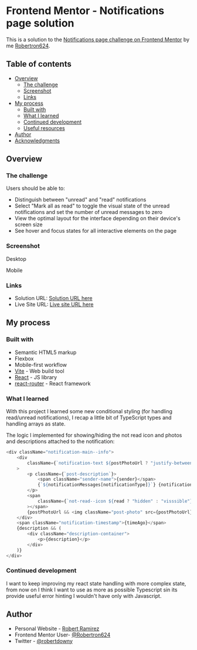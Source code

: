 # Frontend Mentor - Notifications page solution

This is a solution to the [Notifications page challenge on Frontend Mentor](https://www.frontendmentor.io/challenges/notifications-page-DqK5QAmKbC) by me [Robertron624](https://github.com/Robertron624).

## Table of contents

-   [Overview](#overview)
    -   [The challenge](#the-challenge)
    -   [Screenshot](#screenshot)
    -   [Links](#links)
-   [My process](#my-process)
    -   [Built with](#built-with)
    -   [What I learned](#what-i-learned)
    -   [Continued development](#continued-development)
    -   [Useful resources](#useful-resources)
-   [Author](#author)
-   [Acknowledgments](#acknowledgments)

## Overview

### The challenge

Users should be able to:

-   Distinguish between "unread" and "read" notifications
-   Select "Mark all as read" to toggle the visual state of the unread notifications and set the number of unread messages to zero
-   View the optimal layout for the interface depending on their device's screen size
-   See hover and focus states for all interactive elements on the page

### Screenshot

Desktop



Mobile



### Links

-   Solution URL: [Solution URL here](https://github.com/Robertron624/notifications-page)
-   Live Site URL: [Live site URL here](https://leafy-fudge-90b3ab.netlify.app/)

## My process

### Built with

-   Semantic HTML5 markup
-   Flexbox
-   Mobile-first workflow
-   [Vite](https://vitejs.dev/) - Web build tool
-   [React](https://reactjs.org/) - JS library
-   [react-router](https://reactrouter.com/en/main) - React framework

### What I learned

With this project I learned some new conditional styling (for handling read/unread notifications), I recap a little bit of
TypeScript types and handling arrays as state.

The logic I implemented for showing/hiding the not read icon and photos and descriptions attached to the notification:

```js
<div className="notification-main--info">
    <div
        className={`notification-text ${postPhotoUrl ? "justify-between" : ""}`}
    >
        <p className={`post-description`}>
            <span className="sender-name">{sender}</span>
            {`${notificationMessages[notificationType]}`} {notificationType == "joined" || notificationType == "left" ? <span className="group">{actionReciever}</span> : notificationType == "reaction" ? <span className="post">{actionReciever}</span> : actionReciever}
        </p>
        <span
            className={`not-read--icon ${read ? "hidden" : "visssible"}`}
        ></span>
        {postPhotoUrl && <img className="post-photo" src={postPhotoUrl} />}
    </div>
    <span className="notification-timestamp">{timeAgo}</span>
    {description && (
        <div className="description-container">
            <p>{description}</p>
        </div>
    )}
</div>
```

### Continued development

I want to keep improving my react state handling with more complex state, from now on I think I want to use as more as possible Typescript sin its provide useful error hinting I wouldn't have only with Javascript.

## Author

-   Personal Website - [Robert Ramirez](https://robert-ramirez.netlify.app)
-   Frontend Mentor User- [@Robertron624](https://www.frontendmentor.io/profile/Robertron624)
-   Twitter - [@robertdowny](https://www.twitter.com/robertdowny)
